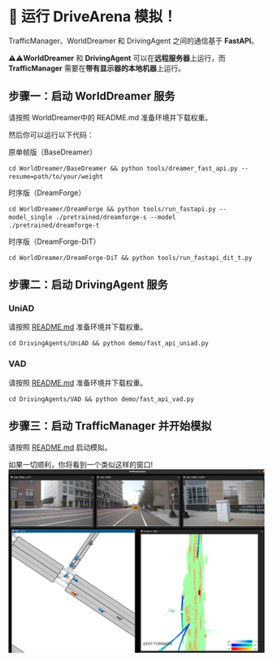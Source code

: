 # 🤩 运行 DriveArena 模拟！

TrafficManager、WorldDreamer 和 DrivingAgent 之间的通信基于 **FastAPI**。

⚠️⚠️**WorldDreamer** 和 **DrivingAgent** 可以在**远程服务器**上运行，而 **TrafficManager** 需要在**带有显示器的本地机器**上运行。

## 步骤一：启动 WorldDreamer 服务

请按照 WorldDreamer中的 README.md 准备环境并下载权重。

然后你可以运行以下代码：

原单帧版（BaseDreamer）
```shell
cd WorldDreamer/BaseDreamer && python tools/dreamer_fast_api.py --resume=path/to/your/weight
```

时序版（DreamForge）
```shell
cd WorldDreamer/DreamForge && python tools/run_fastapi.py --model_single ./pretrained/dreamforge-s --model ./pretrained/dreamforge-t
```

时序版（DreamForge-DiT）
```shell
cd WorldDreamer/DreamForge-DiT && python tools/run_fastapi_dit_t.py
```

## 步骤二：启动 DrivingAgent 服务

### UniAD
请按照 [README.md](../DrivingAgents/UniAD/README_CN.md) 准备环境并下载权重。

```shell
cd DrivingAgents/UniAD && python demo/fast_api_uniad.py
```

### VAD
请按照 [README.md](../DrivingAgents/VAD/README_CN.md) 准备环境并下载权重。

```shell
cd DrivingAgents/VAD && python demo/fast_api_vad.py
```

## 步骤三：启动 TrafficManager 并开始模拟
请按照 [README.md](../TrafficManager/README.md) 启动模拟。

如果一切顺利，你将看到一个类似这样的窗口!
![alt text](../assets/simulation.png)
